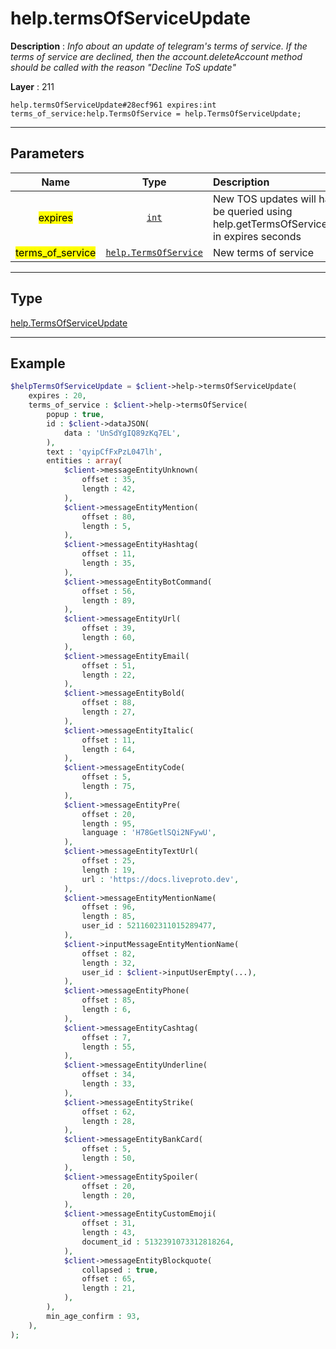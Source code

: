 # help.termsOfServiceUpdate

**Description** : *Info about an update of telegram's terms of service. If the terms of service are declined, then the account.deleteAccount method should be called with the reason "Decline ToS update"*

**Layer** : 211

```tl
help.termsOfServiceUpdate#28ecf961 expires:int terms_of_service:help.TermsOfService = help.TermsOfServiceUpdate;
```

---

## Parameters

| Name | Type | Description |
| :---: | :---: | :--- |
| <mark>expires</mark> | [`int`](type/int) | New TOS updates will have to be queried using help.getTermsOfServiceUpdate in expires seconds |
| <mark>terms_of_service</mark> | [`help.TermsOfService`](type/help.TermsOfService) | New terms of service |

---

## Type

[help.TermsOfServiceUpdate](type/help.TermsOfServiceUpdate)

---

## Example

```php
$helpTermsOfServiceUpdate = $client->help->termsOfServiceUpdate(
	expires : 20,
	terms_of_service : $client->help->termsOfService(
		popup : true,
		id : $client->dataJSON(
			data : 'UnSdYgIQ89zKq7EL',
		),
		text : 'qyipCfFxPzL047lh',
		entities : array(
			$client->messageEntityUnknown(
				offset : 35,
				length : 42,
			),
			$client->messageEntityMention(
				offset : 80,
				length : 5,
			),
			$client->messageEntityHashtag(
				offset : 11,
				length : 35,
			),
			$client->messageEntityBotCommand(
				offset : 56,
				length : 89,
			),
			$client->messageEntityUrl(
				offset : 39,
				length : 60,
			),
			$client->messageEntityEmail(
				offset : 51,
				length : 22,
			),
			$client->messageEntityBold(
				offset : 88,
				length : 27,
			),
			$client->messageEntityItalic(
				offset : 11,
				length : 64,
			),
			$client->messageEntityCode(
				offset : 5,
				length : 75,
			),
			$client->messageEntityPre(
				offset : 20,
				length : 95,
				language : 'H78GetlSQi2NFywU',
			),
			$client->messageEntityTextUrl(
				offset : 25,
				length : 19,
				url : 'https://docs.liveproto.dev',
			),
			$client->messageEntityMentionName(
				offset : 96,
				length : 85,
				user_id : 5211602311015289477,
			),
			$client->inputMessageEntityMentionName(
				offset : 82,
				length : 32,
				user_id : $client->inputUserEmpty(...),
			),
			$client->messageEntityPhone(
				offset : 85,
				length : 6,
			),
			$client->messageEntityCashtag(
				offset : 7,
				length : 55,
			),
			$client->messageEntityUnderline(
				offset : 34,
				length : 33,
			),
			$client->messageEntityStrike(
				offset : 62,
				length : 28,
			),
			$client->messageEntityBankCard(
				offset : 5,
				length : 50,
			),
			$client->messageEntitySpoiler(
				offset : 20,
				length : 20,
			),
			$client->messageEntityCustomEmoji(
				offset : 31,
				length : 43,
				document_id : 5132391073312818264,
			),
			$client->messageEntityBlockquote(
				collapsed : true,
				offset : 65,
				length : 21,
			),
		),
		min_age_confirm : 93,
	),
);
```
